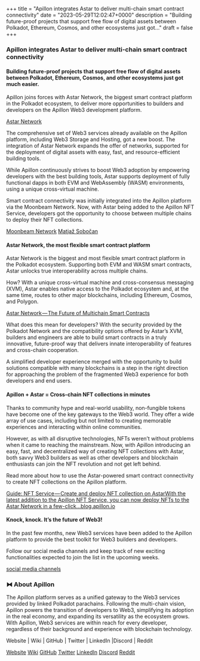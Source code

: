+++
title = "Apillon integrates Astar to deliver multi-chain smart contract connectivity"
date = "2023-05-29T12:02:47+0000"
description = "Building future-proof projects that support free flow of digital assets between Polkadot, Ethereum, Cosmos, and other ecosystems just got…"
draft = false
+++

### Apillon integrates Astar to deliver multi-chain smart contract connectivity


#### Building future-proof projects that support free flow of digital assets between Polkadot, Ethereum, Cosmos, and other ecosystems just got much easier.


Apillon joins forces with Astar Network, the biggest smart contract platform in the Polkadot ecosystem, to deliver more opportunities to builders and developers on the Apillon Web3 development platform.

[Astar Network](https://astar.network/)

The comprehensive set of Web3 services already available on the Apillon platform, including Web3 Storage and Hosting, got a new boost. The integration of Astar Network expands the offer of networks, supported for the deployment of digital assets with easy, fast, and resource-efficient building tools.


While Apillon continuously strives to boost Web3 adoption by empowering developers with the best building tools, Astar supports deployment of fully functional dapps in both EVM and WebAssembly (WASM) environments, using a unique cross-virtual machine.


Smart contract connectivity was initially integrated into the Apillon platform via the Moonbeam Network. Now, with Astar being added to the Apillon NFT Service, developers got the opportunity to choose between multiple chains to deploy their NFT collections.

[Moonbeam Network](https://medium.com/apillon/make-your-own-nft-collection-in-minutes-brought-to-moonbeam-by-apillon-538fdf34fc5)
[Matjaž Sobočan](https://www.linkedin.com/in/matjazsobocan?miniProfileUrn=urn%3Ali%3Afs_miniProfile%3AACoAAAM8RSYBegjpViD-XAhQOAg2W4DIzAF0bME&lipi=urn%3Ali%3Apage%3Ad_flagship3_search_srp_all%3B9zSE%2FN2pRtOaAeIOsvle%2Bg%3D%3D)

#### Astar Network, the most flexible smart contract platform


Astar Network is the biggest and most flexible smart contract platform in the Polkadot ecosystem. Supporting both EVM and WASM smart contracts, Astar unlocks true interoperability across multiple chains.


How? With a unique cross-virtual machine and cross-consensus messaging (XVM), Astar enables native access to the Polkadot ecosystem and, at the same time, routes to other major blockchains, including Ethereum, Cosmos, and Polygon.

[Astar Network — The Future of Multichain Smart Contracts](https://astar.network/)

What does this mean for developers? With the security provided by the Polkadot Network and the compatibility options offered by Astar’s XVM, builders and engineers are able to build smart contracts in a truly innovative, future-proof way that delivers innate interoperability of features and cross-chain cooperation.


A simplified developer experience merged with the opportunity to build solutions compatible with many blockchains is a step in the right direction for approaching the problem of the fragmented Web3 experience for both developers and end users.


#### Apillon + Astar = Cross-chain NFT collections in minutes


Thanks to community hype and real-world usability, non-fungible tokens have become one of the key gateways to the Web3 world. They offer a wide array of use cases, including but not limited to creating memorable experiences and interacting within online communities.


However, as with all disruptive technologies, NFTs weren’t without problems when it came to reaching the mainstream. Now, with Apillon introducing an easy, fast, and decentralized way of creating NFT collections with Astar, both savvy Web3 builders as well as other developers and blockchain enthusiasts can join the NFT revolution and not get left behind.


Read more about how to use the Astar-powered smart contract connectivity to create NFT collections on the Apillon platform.

[Guide: NFT Service — Create and deploy NFT collection on AstarWith the latest addition to the Apillon NFT Service, you can now deploy NFTs to the Astar Network in a few-click…blog.apillon.io](https://blog.apillon.io/guide-nft-service-create-and-deploy-nft-collection-on-astar-3d6674994b0f)

#### Knock, knock. It’s the future of Web3!


In the past few months, new Web3 services have been added to the Apillon platform to provide the best toolkit for Web3 builders and developers.


Follow our social media channels and keep track of new exciting functionalities expected to join the list in the upcoming weeks.

[social media channels](https://twitter.com/apillon)

### ⧓ About Apillon


The Apillon platform serves as a unified gateway to the Web3 services provided by linked Polkadot parachains. Following the multi-chain vision, Apillon powers the transition of developers to Web3, simplifying its adoption in the real economy, and expanding its versatility as the ecosystem grows. With Apillon, Web3 services are within reach for every developer, regardless of their background and experience with blockchain technology.


Website | Wiki | GitHub | Twitter | LinkedIn |Discord | Reddit

[Website](https://apillon.io/)
[Wiki](https://wiki.apillon.io/)
[GitHub](https://github.com/Apillon-web3)
[Twitter](https://twitter.com/apillon)
[LinkedIn](https://www.linkedin.com/company/apillon/)
[Discord](https://discord.gg/apillon)
[Reddit](https://www.reddit.com/r/apillon/)